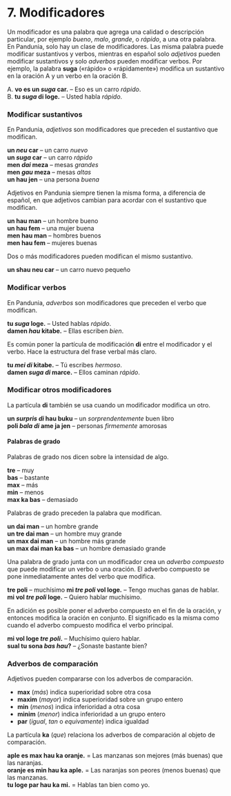 
# 7. Modificadores

Un modificador es una palabra que agrega una calidad o descripción particular,
por ejemplo _bueno_, _malo_, _grande_, o _rápido_, a una otra palabra.
En Pandunia, solo hay un clase de modificadores.
Las misma palabra puede modificar sustantivos y verbos,
mientras en español solo _adjetivos_ pueden modificar sustantivos
y solo _adverbos_ pueden modificar verbos.
Por ejemplo, la palabra
**suga**
(«rápido» o «rápidamente»)
modifica un sustantivo en la oración A
y un verbo en la oración B.

A. **vo es un _suga_ car.**
– Eso es un carro _rápido_.  
B. **tu _suga_ di loge.**
– Usted habla _rápido_.


### Modificar sustantivos

En Pandunia, _adjetivos_ son modificadores que preceden el sustantivo que modifican.

**un _neu_ car**
– un carro _nuevo_  
**un _suga_ car**
– un carro _rápido_  
**men _dai_ meza**
– mesas _grandes_  
**men _gau_ meza**
– mesas _altas_  
**un hau jen**
– una persona _buena_

Adjetivos en Pandunia siempre tienen la misma forma,
a diferencia de español, en que adjetivos cambian para acordar con el sustantivo que modifican.

**un hau man**
– un hombre bueno  
**un hau fem**
– una mujer buena  
**men hau man**
– hombres buenos  
**men hau fem**
– mujeres buenas

Dos o más modificadores pueden modifican el mismo sustantivo.

**un shau neu car**
– un carro nuevo pequeño


### Modificar verbos

En Pandunia, _adverbos_ son modificadores que preceden el verbo que modifican.

**tu _suga_ loge.**
– Usted hablas _rápido_.  
**damen _hau_ kitabe.**
– Ellas escriben _bien_.

Es común poner la partícula de modificación
**di**
entre el modificador y el verbo.
Hace la estructura del frase verbal más claro.

**tu _mei di_ kitabe.**
– Tú escribes _hermoso_.  
**damen _suga di_ marce.**
– Ellos caminan _rápido_.


### Modificar otros modificadores

La partícula
**di**
también se usa cuando un modificador modifica un otro.

**un _surpris di_ hau buku**
– un _sorprendentemente_ buen libro  
**poli _bala di_ ame ja jen**
– personas _firmemente_ amorosas


#### Palabras de grado

Palabras de grado nos dicen sobre la intensidad de algo.

**tre**
– muy  
**bas**
– bastante  
**max**
– más  
**min**
– menos  
**max ka bas**
– demasiado

Palabras de grado preceden la palabra que modifican.

**un dai man**
– un hombre grande  
**un tre dai man**
– un hombre muy grande  
**un max dai man**
– un hombre más grande  
**un max dai man ka bas**
– un hombre demasiado grande

Una palabra de grado junta con un modificador crea un _adverbo compuesto_
que puede modificar un verbo o una oración.
El adverbo compuesto se pone inmediatamente antes del verbo que modifica.

**tre poli**
– muchísimo
**mi _tre poli_ vol loge.**
– Tengo muchas ganas de hablar.  
**mi vol _tre poli_ loge.**
– Quiero hablar muchísimo.

En adición es posible poner el adverbo compuesto en el fin de la oración,
y entonces modifica la oración en conjunto.
El significado es la misma como cuando el adverbo compuesto modifica el verbo principal.

**mi vol loge _tre poli_.**
– Muchísimo quiero hablar.  
**sual tu sona _bas hau_?**
– ¿Sonaste bastante bien?


### Adverbos de comparación

Adjetivos pueden compararse con los adverbos de comparación.

- **max**
  (_más_) indica superioridad sobre otra cosa
- **maxim**
  (_mayor_) indica superioridad sobre un grupo entero
- **min**
  (_menos_) indica inferioridad a otra cosa
- **minim**
  (_menor_) indica inferioridad a un grupo entero
- **par**
  (_igual_, _tan_ o _equivamente_) indica igualdad

La partícula
**ka** (_que_)
relaciona los adverbos de comparación al objeto de comparación.

**aple es max hau ka oranje.**
= Las manzanas son mejores (más buenas) que las naranjas.  
**oranje es min hau ka aple.**
= Las naranjas son peores (menos buenas) que las manzanas.  
**tu loge par hau ka mi.**
= Hablas tan bien como yo.

